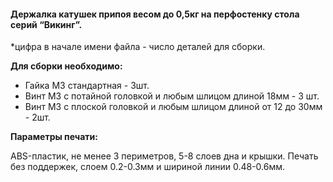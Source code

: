 #### Держалка катушек припоя весом до 0,5кг на перфостенку стола серий “Викинг”.

*цифра в начале имени файла - число деталей для сборки.

**Для сборки необходимо:**

- Гайка М3 стандартная - 3шт.
- Винт М3 с потайной головкой и любым шлицом длиной 18мм - 3 шт.
- Винт М3 с плоской головкой и любым шлицом длиной от 12 до 30мм - 2шт.

**Параметры печати:**

ABS-пластик, не менее 3 периметров, 5-8 слоев дна и крышки. Печать без поддержек, слоем 0.2-0.3мм и шириной линии 0.48-0.6мм.
